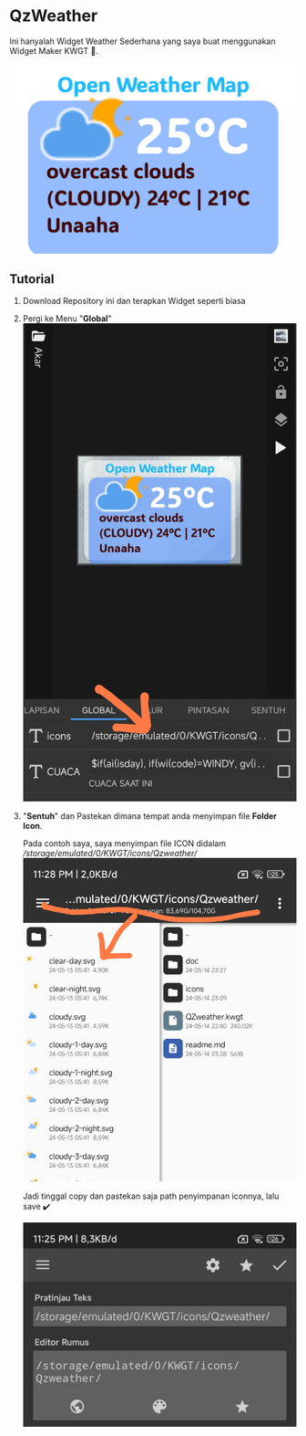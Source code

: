 # QzWeather

Ini hanyalah Widget Weather Sederhana yang saya buat menggunakan Widget Maker KWGT 🤣.

![preset_thumb_portrait](doc/preset_thumb_portrait.jpg)


## Tutorial
1. Download Repository ini dan terapkan Widget seperti biasa
2. Pergi ke Menu "**Global**"
    ![preset_thumb_portrait](doc/Screenshot_2024-05-14-23-15-06-180_org.kustom.widget-edit.jpg)
    
3. "**Sentuh**" dan Pastekan dimana tempat anda menyimpan file **Folder Icon**.

    Pada contoh saya, saya menyimpan file ICON didalam _/storage/emulated/0/KWGT/icons/Qzweather/_
    ![Screenshot_2024-05-14-23-28-49-016_bin.mt.plus-edit](doc/Screenshot_2024-05-14-23-28-49-016_bin.mt.plus-edit.jpg)
    
    Jadi tinggal copy dan pastekan saja path penyimpanan iconnya, lalu save ✔️
    
    ![Screenshot_2024-05-14-23-25-52-411_org.kustom.widget-edit](doc/Screenshot_2024-05-14-23-25-52-411_org.kustom.widget-edit.jpg)
   